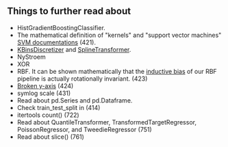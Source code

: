 ## Things to further read about

- HistGradientBoostingClassifier.
- The mathematical definition of "kernels" and "support vector machines" [SVM documentations](https://scikit-learn.org/stable/modules/svm.html) (421).
- [KBinsDiscretizer](https://scikit-learn.org/stable/modules/generated/sklearn.preprocessing.KBinsDiscretizer.html) and [SplineTransformer](https://scikit-learn.org/stable/modules/generated/sklearn.preprocessing.SplineTransformer.html).
- NyStroem
- XOR
- RBF. It can be shown mathematically that the [inductive bias](https://en.wikipedia.org/wiki/Inductive_bias) of our RBF pipeline is actually rotationally invariant. (423)
- [Broken y-axis](https://stackoverflow.com/questions/63726234/how-to-draw-a-broken-y-axis-catplot-graphes-with-seaborn) (424)
- symlog scale (431)
- Read about pd.Series and pd.Dataframe.
- Check train_test_split in (414)
- itertools count() (722)
- Read about QuantileTransformer, TransformedTargetRegressor, PoissonRegressor, and TweedieRegressor (751)
- Read about slice() (761)

